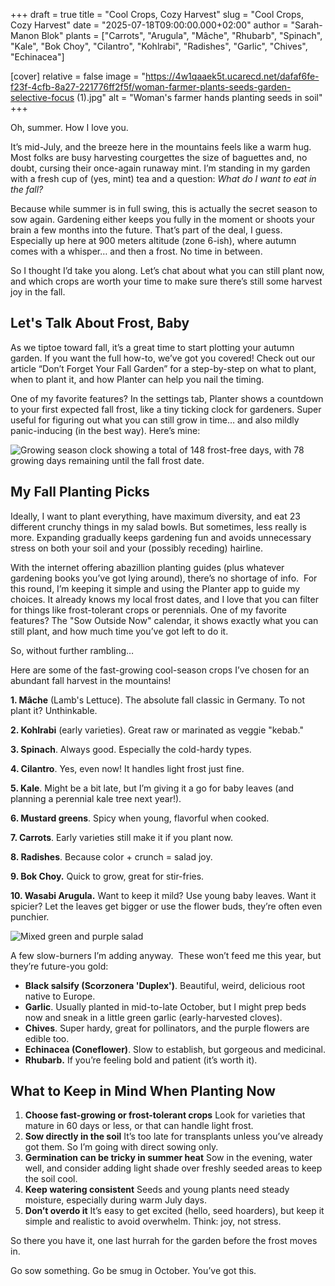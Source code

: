 +++
draft = true
title = "Cool Crops, Cozy Harvest"
slug = "Cool Crops, Cozy Harvest"
date = "2025-07-18T09:00:00.000+02:00"
author = "Sarah-Manon Blok"
plants = ["Carrots", "Arugula", "Mâche", "Rhubarb", "Spinach", "Kale", "Bok Choy", "Cilantro", "Kohlrabi", "Radishes", "Garlic", "Chives", "Echinacea"]

[cover]
relative = false
image = "https://4w1qaaek5t.ucarecd.net/dafaf6fe-f23f-4cfb-8a27-221776ff2f5f/woman-farmer-plants-seeds-garden-selective-focus (1).jpg"
alt = "Woman's farmer hands planting seeds in soil"
+++

Oh, summer. How I love you.

It’s mid-July, and the breeze here in the mountains feels like a warm hug. Most folks are busy harvesting courgettes the size of baguettes and, no doubt, cursing their once-again runaway mint. I’m standing in my garden with a fresh cup of (yes, mint) tea and a question: *What do I want to eat in the fall?*

Because while summer is in full swing, this is actually the secret season to sow again. Gardening either keeps you fully in the moment or shoots your brain a few months into the future. That’s part of the deal, I guess. Especially up here at 900 meters altitude (zone 6-ish), where autumn comes with a whisper… and then a frost. No time in between.

So I thought I’d take you along. Let’s chat about what you can still plant now, and which crops are worth your time to make sure there’s still some harvest joy in the fall.

## Let's Talk About Frost, Baby

As we tiptoe toward fall, it’s a great time to start plotting your autumn garden. If you want the full how-to, we’ve got you covered! Check out our article “Don’t Forget Your Fall Garden” for a step-by-step on what to plant, when to plant it, and how Planter can help you nail the timing.

One of my favorite features? In the settings tab, Planter shows a countdown to your first expected fall frost, like a tiny ticking clock for gardeners. Super useful for figuring out what you can still grow in time… and also mildly panic-inducing (in the best way). Here’s mine:

![Growing season clock showing a total of 148 frost-free days, with 78 growing days remaining until the fall frost date.](https://4w1qaaek5t.ucarecd.net/eeff2c41-9a0b-402c-baba-4f293cf129b9/WhatsApp%20Image%202025-07-18%20at%2008.52.36.jpeg)

## My Fall Planting Picks

Ideally, I want to plant everything, have maximum diversity, and eat 23 different crunchy things in my salad bowls. But sometimes, less really is more. Expanding gradually keeps gardening fun and avoids unnecessary stress on both your soil and your (possibly receding) hairline.

With the internet offering abazillion planting guides (plus whatever gardening books you’ve got lying around), there’s no shortage of info.  For this round, I’m keeping it simple and using the Planter app to guide my choices. It already knows my local frost dates, and I love that you can filter for things like frost-tolerant crops or perennials. One of my favorite features? The "Sow Outside Now" calendar, it shows exactly what you can still plant, and how much time you’ve got left to do it.

So, without further rambling… 

Here are some of the fast-growing cool-season crops I’ve chosen for an abundant fall harvest in the mountains!

**1. Mâche** (Lamb's Lettuce). The absolute fall classic in Germany. To not plant it? Unthinkable. 

**2. Kohlrabi** (early varieties). Great raw or marinated as veggie "kebab."

**3. Spinach**. Always good. Especially the cold-hardy types.

**4. Cilantro**. Yes, even now! It handles light frost just fine.

**5. Kale**. Might be a bit late, but I’m giving it a go for baby leaves (and planning a perennial kale tree next year!).

**6. Mustard greens**. Spicy when young, flavorful when cooked.

**7. Carrots**. Early varieties still make it if you plant now.

**8. Radishes**. Because color + crunch = salad joy.

**9. Bok Choy.** Quick to grow, great for stir-fries.

**10. Wasabi Arugula.** Want to keep it mild? Use young baby leaves. Want it spicier? Let the leaves get bigger or use the flower buds, they’re often even punchier.

![Mixed green and purple salad ](https://4w1qaaek5t.ucarecd.net/ad792707-0d99-48ea-bc8c-878905532a8b/mix-variety-healthy-fresh-green-salad.jpg)

A few slow-burners I’m adding anyway.  These won’t feed me this year, but they’re future-you gold:

* **Black salsify (Scorzonera 'Duplex')**. Beautiful, weird, delicious root native to Europe.
* **Garlic**. Usually planted in mid-to-late October, but I might prep beds now and sneak in a little green garlic (early-harvested cloves).
* **Chives**. Super hardy, great for pollinators, and the purple flowers are edible too.
* **Echinacea (Coneflower)**. Slow to establish, but gorgeous and medicinal.
* **Rhubarb.** If you’re feeling bold and patient (it’s worth it). 

## **What to Keep in Mind When Planting Now**

1. **Choose fast-growing or frost-tolerant crops**
   Look for varieties that mature in 60 days or less, or that can handle light frost.
2. **Sow directly in the soil**
   It’s too late for transplants unless you’ve already got them. So I’m going with direct sowing only.
3. **Germination can be tricky in summer heat**
   Sow in the evening, water well, and consider adding light shade over freshly seeded areas to keep the soil cool.
4. **Keep watering consistent**
   Seeds and young plants need steady moisture, especially during warm July days.
5. **Don’t overdo it**
   It’s easy to get excited (hello, seed hoarders), but keep it simple and realistic to avoid overwhelm. Think: joy, not stress.

So there you have it, one last hurrah for the garden before the frost moves in.

Go sow something. Go be smug in October. You’ve got this.
